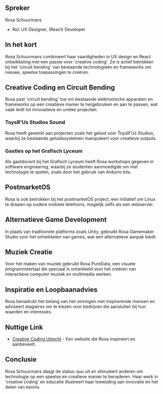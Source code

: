
## Spreker

Rosa Schuurmans
- Rol: UX Designer, (React) Developer

## In het kort

Rosa Schuurmans combineert haar vaardigheden in UX design en React ontwikkeling met een passie voor 'creative coding'. Ze is actief betrokken bij het 'circuit bending' van bestaande technologieën en frameworks om nieuwe, speelse toepassingen te creëren.

## Creative Coding en Circuit Bending

Rosa past 'circuit bending' toe om bestaande elektronische apparaten en frameworks op een creatieve manier te hergebruiken en aan te passen, wat vaak leidt tot innovatieve en unieke projecten.

### ToysR'Us Studios Sound

Rosa heeft gewerkt aan projecten zoals het geluid voor ToysR'Us Studios, waarbij ze bestaande geluidssystemen manipuleert voor creatieve outputs.

### Gastles op het Grafisch Lyceum

Als gastdocent bij het Grafisch Lyceum heeft Rosa workshops gegeven in software engineering, waarbij ze studenten aanmoedigde om met technologie te spelen, zoals door het gebruik van Arduino kits.

## PostmarketOS

Rosa is ook betrokken bij het postmarketOS project, een initiatief om Linux te draaien op oudere mobiele telefoons, mogelijk zelfs als een webserver.

## Alternatieve Game Development

In plaats van traditionele platforms zoals Unity, gebruikt Rosa Gamemaker Studio voor het ontwikkelen van games, wat een alternatieve aanpak biedt.

## Muziek Creatie

Voor het maken van muziek gebruikt Rosa PureData, een visuele programmeertaal die speciaal is ontwikkeld voor het creëren van interactieve computer muziek en multimedia werken.

## Inspiratie en Loopbaanadvies

Rosa benadrukt het belang van het omringen met inspirerende mensen en adviseert stagiaires om te kiezen voor bedrijven die aansluiten bij hun waarden en interesses.

## Nuttige Link

- [Creative Coding Utrecht](https://creativecodingutrecht.nl/nl) - Een website die Rosa inspireert en aanbeveelt.

## Conclusie

Rosa Schuurmans daagt de status-quo uit en stimuleert anderen om technologie op een speelse en creatieve manier te benaderen. Haar werk in 'creative coding' en educatie illustreert haar toewijding aan innovatie en het delen van kennis.
